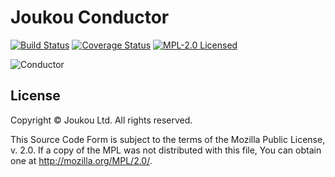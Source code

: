 Joukou Conductor
================

[![Build Status](https://circleci.com/gh/joukou/joukou-conductor/tree/develop.png?circle-token=008054be871672cdcbe10946266261a040003278)](https://circleci.com/gh/joukou/joukou-conductor/tree/develop)
[![Coverage Status](https://coveralls.io/repos/joukou/joukou-conductor/badge.png?branch=develop)](https://coveralls.io/r/joukou/joukou-conductor?branch=develop)
[![MPL-2.0 Licensed](http://img.shields.io/badge/license-MPL--2.0-red.png)](#license)

![Conductor](http://media.giphy.com/media/wL4X1JKd0pK2Q/giphy.gif)

## License

Copyright &copy; Joukou Ltd. All rights reserved.

This Source Code Form is subject to the terms of the Mozilla Public License,
v. 2.0. If a copy of the MPL was not distributed with this file, You can obtain
one at http://mozilla.org/MPL/2.0/.